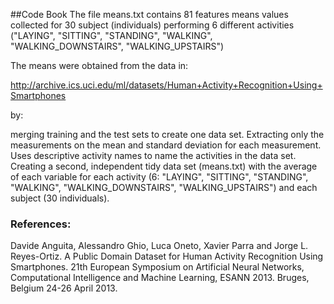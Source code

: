 ##Code Book
The file means.txt contains 81 features means values collected for
30 subject (individuals) performing 6 different activities ("LAYING", "SITTING", "STANDING", "WALKING", "WALKING_DOWNSTAIRS", "WALKING_UPSTAIRS")

The means were obtained from the data in:

http://archive.ics.uci.edu/ml/datasets/Human+Activity+Recognition+Using+Smartphones

by:

merging training and the test sets to create one data set.
Extracting only the measurements on the mean and standard deviation for each measurement.
Uses descriptive activity names to name the activities in the data set.
Creating a second, independent tidy data set (means.txt) with the average of each variable for each activity (6: "LAYING", "SITTING", "STANDING", "WALKING", "WALKING_DOWNSTAIRS", "WALKING_UPSTAIRS") and each subject (30 individuals).

### References:
Davide Anguita, Alessandro Ghio, Luca Oneto, Xavier Parra and Jorge L. Reyes-Ortiz. A Public Domain Dataset for Human Activity Recognition Using Smartphones. 21th European Symposium on Artificial Neural Networks, Computational Intelligence and Machine Learning, ESANN 2013. Bruges, Belgium 24-26 April 2013.
